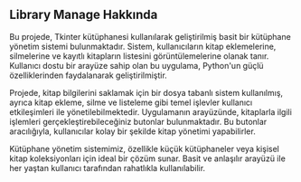 ## Library Manage Hakkında

Bu projede, Tkinter kütüphanesi kullanılarak geliştirilmiş basit bir kütüphane yönetim sistemi bulunmaktadır. Sistem, kullanıcıların kitap eklemelerine, silmelerine ve kayıtlı kitapların listesini görüntülemelerine olanak tanır. Kullanıcı dostu bir arayüze sahip olan bu uygulama, Python'un güçlü özelliklerinden faydalanarak geliştirilmiştir.

Projede, kitap bilgilerini saklamak için bir dosya tabanlı sistem kullanılmış, ayrıca kitap ekleme, silme ve listeleme gibi temel işlevler kullanıcı etkileşimleri ile yönetilebilmektedir. Uygulamanın arayüzünde, kitaplarla ilgili işlemleri gerçekleştirebileceğiniz butonlar bulunmaktadır. Bu butonlar aracılığıyla, kullanıcılar kolay bir şekilde kitap yönetimi yapabilirler.

Kütüphane yönetim sistemimiz, özellikle küçük kütüphaneler veya kişisel kitap koleksiyonları için ideal bir çözüm sunar. Basit ve anlaşılır arayüzü ile her yaştan kullanıcı tarafından rahatlıkla kullanılabilir.
